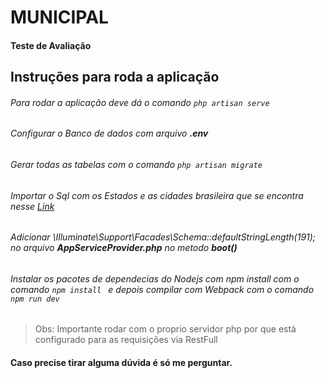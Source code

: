 # MUNICIPAL
#### Teste de Avaliação

## Instruções para roda a aplicação
###### Para rodar a aplicação deve dá o comando ``` php artisan serve ```
###### Configurar o Banco de dados com arquivo **.env**
###### Gerar todas as tabelas com o comando ``` php artisan migrate ```
###### Importar o Sql com os Estados e as cidades brasileira que se encontra nesse [Link](https://github.com/egermano/cidades-e-estados-brasileiros)
###### Adicionar *\Illuminate\Support\Facades\Schema::defaultStringLength(191);* no arquivo **AppServiceProvider.php** no metodo **boot()**
###### Instalar os pacotes de dependecias do Nodejs com npm install com o comando ```npm install ``` e depois compilar com Webpack com o comando ```npm run dev ```
>Obs: Importante rodar com o proprio servidor php por que está configurado para as requisições via RestFull
#### Caso precise tirar alguma dúvida é só me perguntar.
